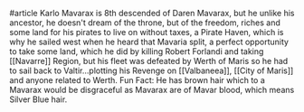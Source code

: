 #article 
Karlo Mavarax is 8th descended of Daren Mavarax, but he unlike his ancestor, he doesn't dream of the throne, but of the freedom, riches and some land for his pirates to live on without taxes, a Pirate Haven, which is why he sailed west when he heard that Mavaria split, a perfect opportunity to take some land, which he did by killing Robert Forlandi and taking [[Navarre]] Region, but his fleet was defeated by Werth of Maris so he had to sail back to Valtir…plotting his Revenge on [[Valbaneea]], [[City of Maris]] and anyone related to Werth. Fun Fact: He has brown hair which to a Mavarax would be disgraceful as Mavarax are of Mavar blood, which means Silver Blue hair.